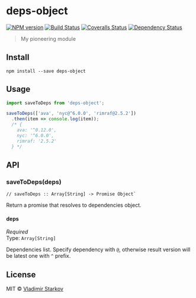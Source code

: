 # deps-object

[![NPM version][npm-image]][npm-url]
[![Build Status][travis-image]][travis-url]
[![Coveralls Status][coveralls-image]][coveralls-url]
[![Dependency Status][depstat-image]][depstat-url]

> My pioneering module

## Install

    npm install --save deps-object

## Usage

```js
import saveToDeps from 'deps-object';

saveToDeps(['ava', 'nyc@^6.0.0', 'rimraf@2.5.2'])
  .then(item => console.log(item));
  /* {
    ava: '^0.12.0',
    nyc: '^6.0.0',
    rimraf: '2.5.2'
  } */
```

## API

### saveToDeps(deps)

    // saveToDeps :: Array[String] -> Promise Object`

Return a promise that resolves to dependencies object.

#### deps

*Required*  
Type: `Array[String]`

Dependencies list. Specify dependency with `@`, otherwise result version will be latest one with `^` prefix.


## License

MIT © [Vladimir Starkov](https://iamstarkov.com)

[npm-url]: https://npmjs.org/package/deps-object
[npm-image]: https://img.shields.io/npm/v/deps-object.svg?style=flat-square

[travis-url]: https://travis-ci.org/iamstarkov/deps-object
[travis-image]: https://img.shields.io/travis/iamstarkov/deps-object.svg?style=flat-square

[coveralls-url]: https://coveralls.io/r/iamstarkov/deps-object
[coveralls-image]: https://img.shields.io/coveralls/iamstarkov/deps-object.svg?style=flat-square

[depstat-url]: https://david-dm.org/iamstarkov/deps-object
[depstat-image]: https://david-dm.org/iamstarkov/deps-object.svg?style=flat-square
